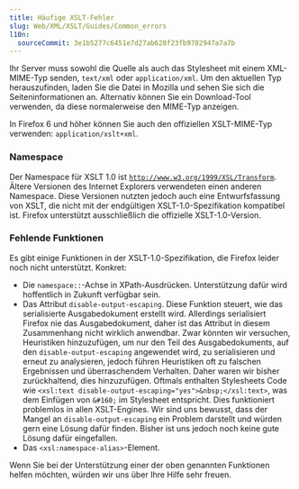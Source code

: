 ```yaml
---
title: Häufige XSLT-Fehler
slug: Web/XML/XSLT/Guides/Common_errors
l10n:
  sourceCommit: 3e1b5277c6451e7d27ab628f23fb9702947a7a7b
---
```


Ihr Server muss sowohl die Quelle als auch das Stylesheet mit einem XML-MIME-Typ senden, `text/xml` oder `application/xml`. Um den aktuellen Typ herauszufinden, laden Sie die Datei in Mozilla und sehen Sie sich die Seiteninformationen an. Alternativ können Sie ein Download-Tool verwenden, da diese normalerweise den MIME-Typ anzeigen.

In Firefox 6 und höher können Sie auch den offiziellen XSLT-MIME-Typ verwenden: `application/xslt+xml`.

### Namespace

Der Namespace für XSLT 1.0 ist [`http://www.w3.org/1999/XSL/Transform`](https://www.w3.org/1999/XSL/Transform). Ältere Versionen des Internet Explorers verwendeten einen anderen Namespace. Diese Versionen nutzten jedoch auch eine Entwurfsfassung von XSLT, die nicht mit der endgültigen XSLT-1.0-Spezifikation kompatibel ist. Firefox unterstützt ausschließlich die offizielle XSLT-1.0-Version.

### Fehlende Funktionen

Es gibt einige Funktionen in der XSLT-1.0-Spezifikation, die Firefox leider noch nicht unterstützt. Konkret:

- Die `namespace::`-Achse in XPath-Ausdrücken. Unterstützung dafür wird hoffentlich in Zukunft verfügbar sein.
- Das Attribut `disable-output-escaping`. Diese Funktion steuert, wie das serialisierte Ausgabedokument erstellt wird. Allerdings serialisiert Firefox nie das Ausgabedokument, daher ist das Attribut in diesem Zusammenhang nicht wirklich anwendbar. Zwar könnten wir versuchen, Heuristiken hinzuzufügen, um nur den Teil des Ausgabedokuments, auf den `disable-output-escaping` angewendet wird, zu serialisieren und erneut zu analysieren, jedoch führen Heuristiken oft zu falschen Ergebnissen und überraschendem Verhalten. Daher waren wir bisher zurückhaltend, dies hinzuzufügen. Oftmals enthalten Stylesheets Code wie `<xsl:text disable-output-escaping="yes">&nbsp;</xsl:text>`, was dem Einfügen von `&#160;` im Stylesheet entspricht. Dies funktioniert problemlos in allen XSLT-Engines. Wir sind uns bewusst, dass der Mangel an `disable-output-escaping` ein Problem darstellt und würden gern eine Lösung dafür finden. Bisher ist uns jedoch noch keine gute Lösung dafür eingefallen.
- Das `<xsl:namespace-alias>`-Element.

Wenn Sie bei der Unterstützung einer der oben genannten Funktionen helfen möchten, würden wir uns über Ihre Hilfe sehr freuen.
